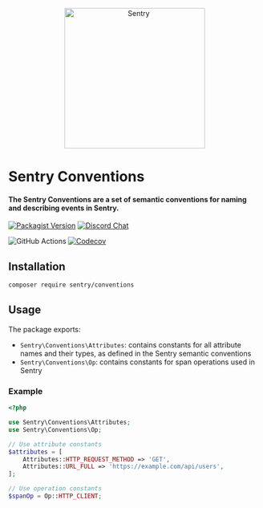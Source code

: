 <p align="center">
  <a href="https://sentry.io/?utm_source=github&utm_medium=logo" target="_blank">
    <picture>
      <source srcset="https://sentry-brand.storage.googleapis.com/sentry-logo-white.png" media="(prefers-color-scheme: dark)" />
      <source srcset="https://sentry-brand.storage.googleapis.com/sentry-logo-black.png" media="(prefers-color-scheme: light), (prefers-color-scheme: no-preference)" />
      <img src="https://sentry-brand.storage.googleapis.com/sentry-logo-black.png" alt="Sentry" width="280">
    </picture>
  </a>
</p>

<h1>Sentry Conventions</h1>

<h4>The Sentry Conventions are a set of semantic conventions for naming and describing events in Sentry.</h4>

[![Packagist Version](https://img.shields.io/packagist/v/sentry/conventions.svg)](https://packagist.org/packages/sentry/conventions)
[![Discord Chat](https://img.shields.io/discord/621778831602221064.svg)](https://discord.gg/sentry)

![GitHub Actions](https://github.com/getsentry/sentry-conventions/actions/workflows/build.yml/badge.svg)
[![Codecov](https://codecov.io/gh/getsentry/sentry-conventions/graph/badge.svg?token=fQNlGihNOf)](https://codecov.io/gh/getsentry/sentry-conventions)

## Installation

```bash
composer require sentry/conventions
```

## Usage

The package exports:

- `Sentry\Conventions\Attributes`: contains constants for all attribute names and their types, as defined in the Sentry semantic conventions
- `Sentry\Conventions\Op`: contains constants for span operations used in Sentry

### Example

```php
<?php

use Sentry\Conventions\Attributes;
use Sentry\Conventions\Op;

// Use attribute constants
$attributes = [
    Attributes::HTTP_REQUEST_METHOD => 'GET',
    Attributes::URL_FULL => 'https://example.com/api/users',
];

// Use operation constants
$spanOp = Op::HTTP_CLIENT;
```

